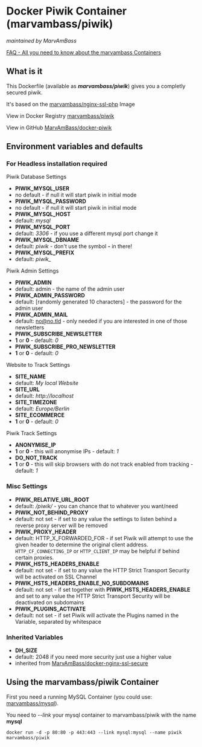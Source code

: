 # Docker Piwik Container (marvambass/piwik)
_maintained by MarvAmBass_

[FAQ - All you need to know about the marvambass Containers](https://marvin.im/docker-faq-all-you-need-to-know-about-the-marvambass-containers/)

## What is it

This Dockerfile (available as ___marvambass/piwik___) gives you a completly secured piwik.

It's based on the [marvambass/nginx-ssl-php](https://registry.hub.docker.com/u/marvambass/nginx-ssl-php/) Image

View in Docker Registry [marvambass/piwik](https://registry.hub.docker.com/u/marvambass/piwik/)

View in GitHub [MarvAmBass/docker-piwik](https://github.com/MarvAmBass/docker-piwik)

## Environment variables and defaults

### For Headless installation required

Piwik Database Settings

* __PIWIK\_MYSQL\_USER__
 * no default - if null it will start piwik in initial mode
* __PIWIK\_MYSQL\_PASSWORD__
 * no default - if null it will start piwik in initial mode
* __PIWIK\_MYSQL\_HOST__
 * default: _mysql_
* __PIWIK\_MYSQL\_PORT__
 * default: _3306_ - if you use a different mysql port change it
* __PIWIK\_MYSQL\_DBNAME__
 * default: _piwik_ - don't use the symbol __-__ in there!
* __PIWIK\_MYSQL\_PREFIX__
 * default: _piwik\__

Piwik Admin Settings

* __PIWIK\_ADMIN__
 * default: admin - the name of the admin user
* __PIWIK\_ADMIN\_PASSWORD__
 * default: [randomly generated 10 characters] - the password for the admin user
* __PIWIK\_ADMIN\_MAIL__
 * default: no@no.tld - only needed if you are interested in one of those newsletters
* __PIWIK\_SUBSCRIBE\_NEWSLETTER__
 * __1__ or __0__ - default: _0_
* __PIWIK\_SUBSCRIBE\_PRO\_NEWSLETTER__
 * __1__ or __0__ - default: _0_

Website to Track Settings

* __SITE\_NAME__
 * default: _My local Website_
* __SITE\_URL__
 * default: _http://localhost_
* __SITE\_TIMEZONE__
 * default: _Europe/Berlin_
* __SITE\_ECOMMERCE__
 * __1__ or __0__ - default: _0_

Piwik Track Settings

* __ANONYMISE\_IP__
 * __1__ or __0__ - this will anonymise IPs - default: _1_
* __DO\_NOT\_TRACK__
 * __1__ or __0__ - this will skip browsers with do not track enabled from tracking - default: _1_

### Misc Settings

* __PIWIK\_RELATIVE\_URL\_ROOT__
 * default: _/piwik/_ - you can chance that to whatever you want/need
* __PIWIK\_NOT\_BEHIND\_PROXY__
 * default: not set - if set to any value the settings to listen behind a reverse proxy server will be removed
* __PIWIK_PROXY_HEADER__
 * default: HTTP_X_FORWARDED_FOR - if set Piwik will attempt to use the given header to determine the original client address.
   `HTTP_CF_CONNECTING_IP` or `HTTP_CLIENT_IP` may be helpful if behind certain proxies.
* __PIWIK\_HSTS\_HEADERS\_ENABLE__
 * default: not set - if set to any value the HTTP Strict Transport Security will be activated on SSL Channel
* __PIWIK\_HSTS\_HEADERS\_ENABLE\_NO\_SUBDOMAINS__
 * default: not set - if set together with __PIWIK\_HSTS\_HEADERS\_ENABLE__ and set to any value the HTTP Strict Transport Security will be deactivated on subdomains
* __PIWIK\_PLUGINS\_ACTIVATE__
 * default: not set - if set Piwik will activate the Plugins named in the Variable, separated by whitespace

### Inherited Variables

* __DH\_SIZE__
 * default: 2048 if you need more security just use a higher value
 * inherited from [MarvAmBass/docker-nginx-ssl-secure](https://github.com/MarvAmBass/docker-nginx-ssl-secure)

## Using the marvambass/piwik Container

First you need a running MySQL Container (you could use: [marvambass/mysql](https://registry.hub.docker.com/u/marvambass/mysql/)).

You need to _--link_ your mysql container to marvambass/piwik with the name __mysql__

    docker run -d -p 80:80 -p 443:443 --link mysql:mysql --name piwik marvambass/piwik
